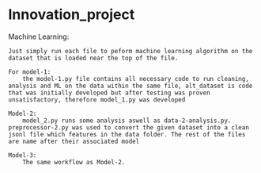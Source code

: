 # Innovation_project

Machine Learning:

    Just simply run each file to peform machine learning algorithm on the dataset that is loaded near the top of the file. 

    For model-1:
        the model-1.py file contains all necessary code to run cleaning, analysis and ML on the data within the same file, alt_dataset is code that was initially developed but after testing was proven unsatisfactory, therefore model_1.py was developed

    Model-2:
        model_2.py runs some analysis aswell as data-2-analysis.py. preprocessor-2.py was used to convert the given dataset into a clean jsonl file which features in the data folder. The rest of the files are name after their associated model

    Model-3:
        The same workflow as Model-2.


